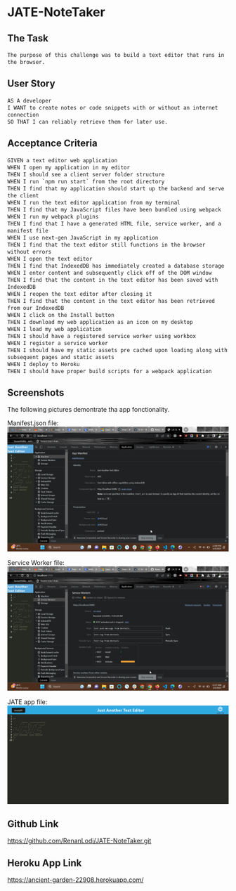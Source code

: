 # JATE-NoteTaker


## The Task
```
The purpose of this challenge was to build a text editor that runs in the browser.
```

## User Story
```
AS A developer
I WANT to create notes or code snippets with or without an internet connection
SO THAT I can reliably retrieve them for later use.
```

## Acceptance Criteria
```
GIVEN a text editor web application
WHEN I open my application in my editor
THEN I should see a client server folder structure
WHEN I run `npm run start` from the root directory
THEN I find that my application should start up the backend and serve the client
WHEN I run the text editor application from my terminal
THEN I find that my JavaScript files have been bundled using webpack
WHEN I run my webpack plugins
THEN I find that I have a generated HTML file, service worker, and a manifest file
WHEN I use next-gen JavaScript in my application
THEN I find that the text editor still functions in the browser without errors
WHEN I open the text editor
THEN I find that IndexedDB has immediately created a database storage
WHEN I enter content and subsequently click off of the DOM window
THEN I find that the content in the text editor has been saved with IndexedDB
WHEN I reopen the text editor after closing it
THEN I find that the content in the text editor has been retrieved from our IndexedDB
WHEN I click on the Install button
THEN I download my web application as an icon on my desktop
WHEN I load my web application
THEN I should have a registered service worker using workbox
WHEN I register a service worker
THEN I should have my static assets pre cached upon loading along with subsequent pages and static assets
WHEN I deploy to Heroku
THEN I should have proper build scripts for a webpack application
```

## Screenshots
The following pictures demontrate tha app fonctionality.


Manifest.json file:
![Demonstration of the Manifest file in the browser.](./Assets/Manifest.png)


Service Worker file: 
![Demonstration of the service worker file in the browser.](./Assets/Service%20Worker.png)


JATE app file:
![Demonstration of the JATE app in the browser.](./Assets/J-A-T-E.png)

## Github Link
https://github.com/RenanLodi/JATE-NoteTaker.git
## Heroku App Link
https://ancient-garden-22908.herokuapp.com/
